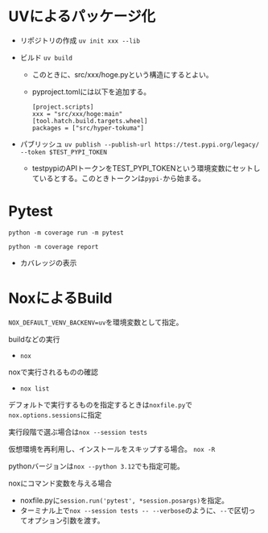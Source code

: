 
# UVによるパッケージ化

- リポジトリの作成
  ```uv init xxx --lib```
- ビルド ```uv build```
  - このときに、src/xxx/hoge.pyという構造にするとよい。
  - pyproject.tomlには以下を追加する。

    ```
    [project.scripts]
    xxx = "src/xxx/hoge:main"
    [tool.hatch.build.targets.wheel]
    packages = ["src/hyper-tokuma"]
    ```


- パブリッシュ ```uv publish --publish-url https://test.pypi.org/legacy/ --token $TEST_PYPI_TOKEN```
  - testpypiのAPIトークンをTEST_PYPI_TOKENという環境変数にセットしているとする。このときトークンは`pypi-`から始まる。


# Pytest

```python -m coverage run -m pytest```

```python -m coverage report```
- カバレッジの表示

# NoxによるBuild

`NOX_DEFAULT_VENV_BACKENV=uv`を環境変数として指定。

buildなどの実行
- `nox`

noxで実行されるものの確認
- `nox list`

デフォルトで実行するものを指定するときは`noxfile.py`で`nox.options.sessions`に指定



実行段階で選ぶ場合は`nox --session tests`


仮想環境を再利用し、インストールをスキップする場合。
`nox -R`

pythonバージョンは`nox --python 3.12`でも指定可能。

noxにコマンド変数を与える場合
- noxfile.pyに`session.run('pytest', *session.posargs)`を指定。
- ターミナル上で`nox --session tests -- --verbose`のように、`--`で区切ってオプション引数を渡す。
